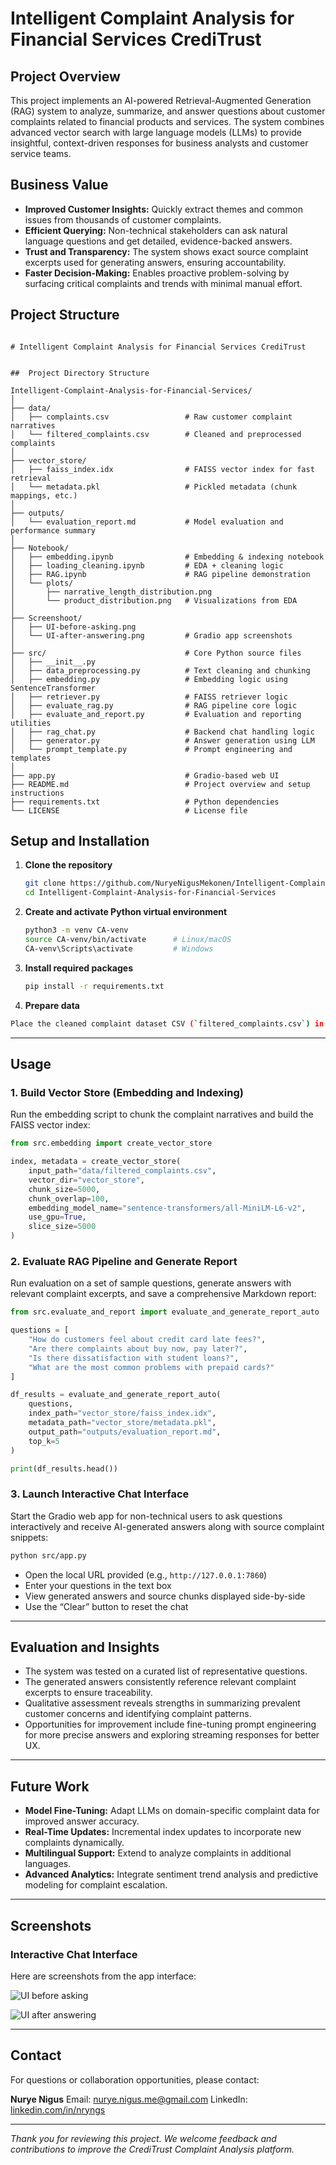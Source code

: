 # Intelligent Complaint Analysis for Financial Services CrediTrust

## Project Overview

This project implements an AI-powered Retrieval-Augmented Generation (RAG) system to analyze, summarize, and answer questions about customer complaints related to financial products and services. The system combines advanced vector search with large language models (LLMs) to provide insightful, context-driven responses for business analysts and customer service teams.



## Business Value

- **Improved Customer Insights:** Quickly extract themes and common issues from thousands of customer complaints.  
- **Efficient Querying:** Non-technical stakeholders can ask natural language questions and get detailed, evidence-backed answers.  
- **Trust and Transparency:** The system shows exact source complaint excerpts used for generating answers, ensuring accountability.  
- **Faster Decision-Making:** Enables proactive problem-solving by surfacing critical complaints and trends with minimal manual effort.



## Project Structure

```

# Intelligent Complaint Analysis for Financial Services CrediTrust


##  Project Directory Structure

Intelligent-Complaint-Analysis-for-Financial-Services/
│
├── data/  
│   ├── complaints.csv                 # Raw customer complaint narratives
│   └── filtered_complaints.csv        # Cleaned and preprocessed complaints
│
├── vector_store/
│   ├── faiss_index.idx                # FAISS vector index for fast retrieval
│   └── metadata.pkl                   # Pickled metadata (chunk mappings, etc.)
│
├── outputs/
│   └── evaluation_report.md           # Model evaluation and performance summary
│
├── Notebook/
│   ├── embedding.ipynb                # Embedding & indexing notebook
│   ├── loading_cleaning.ipynb         # EDA + cleaning logic
│   ├── RAG.ipynb                      # RAG pipeline demonstration
│   └── plots/
│       ├── narrative_length_distribution.png
│       └── product_distribution.png   # Visualizations from EDA
│
├── Screenshoot/
│   ├── UI-before-asking.png
│   └── UI-after-answering.png         # Gradio app screenshots
│
├── src/                               # Core Python source files
│   ├── __init__.py
│   ├── data_preprocessing.py          # Text cleaning and chunking
│   ├── embedding.py                   # Embedding logic using SentenceTransformer
│   ├── retriever.py                   # FAISS retriever logic
│   ├── evaluate_rag.py                # RAG pipeline core logic
│   ├── evaluate_and_report.py         # Evaluation and reporting utilities
│   ├── rag_chat.py                    # Backend chat handling logic
│   ├── generator.py                   # Answer generation using LLM
│   └── prompt_template.py             # Prompt engineering and templates
│
├── app.py                             # Gradio-based web UI
├── README.md                          # Project overview and setup instructions
├── requirements.txt                   # Python dependencies
└── LICENSE                            # License file

```

## Setup and Installation

1. **Clone the repository**

   ```bash
   git clone https://github.com/NuryeNigusMekonen/Intelligent-Complaint-Analysis-for-Financial-Services.git
   cd Intelligent-Complaint-Analysis-for-Financial-Services
   ```

2. **Create and activate Python virtual environment**

   ```bash
   python3 -m venv CA-venv
   source CA-venv/bin/activate      # Linux/macOS
   CA-venv\Scripts\activate         # Windows
   ```

3. **Install required packages**

   ```bash
   pip install -r requirements.txt
   ```

4. **Prepare data**
 
 ```bash
Place the cleaned complaint dataset CSV (`filtered_complaints.csv`) in the `data/` folder.
```
---

## Usage

### 1. Build Vector Store (Embedding and Indexing)

Run the embedding script to chunk the complaint narratives and build the FAISS vector index:

```python
from src.embedding import create_vector_store

index, metadata = create_vector_store(
    input_path="data/filtered_complaints.csv",
    vector_dir="vector_store",
    chunk_size=5000,
    chunk_overlap=100,
    embedding_model_name="sentence-transformers/all-MiniLM-L6-v2",
    use_gpu=True,
    slice_size=5000
)
```

### 2. Evaluate RAG Pipeline and Generate Report

Run evaluation on a set of sample questions, generate answers with relevant complaint excerpts, and save a comprehensive Markdown report:

```python
from src.evaluate_and_report import evaluate_and_generate_report_auto

questions = [
    "How do customers feel about credit card late fees?",
    "Are there complaints about buy now, pay later?",
    "Is there dissatisfaction with student loans?",
    "What are the most common problems with prepaid cards?"
]

df_results = evaluate_and_generate_report_auto(
    questions,
    index_path="vector_store/faiss_index.idx",
    metadata_path="vector_store/metadata.pkl",
    output_path="outputs/evaluation_report.md",
    top_k=5
)

print(df_results.head())
```

### 3. Launch Interactive Chat Interface

Start the Gradio web app for non-technical users to ask questions interactively and receive AI-generated answers along with source complaint snippets:

```bash
python src/app.py
```

* Open the local URL provided (e.g., `http://127.0.0.1:7860`)
* Enter your questions in the text box
* View generated answers and source chunks displayed side-by-side
* Use the “Clear” button to reset the chat

---

## Evaluation and Insights

* The system was tested on a curated list of representative questions.
* The generated answers consistently reference relevant complaint excerpts to ensure traceability.
* Qualitative assessment reveals strengths in summarizing prevalent customer concerns and identifying complaint patterns.
* Opportunities for improvement include fine-tuning prompt engineering for more precise answers and exploring streaming responses for better UX.

---

## Future Work

* **Model Fine-Tuning:** Adapt LLMs on domain-specific complaint data for improved answer accuracy.
* **Real-Time Updates:** Incremental index updates to incorporate new complaints dynamically.
* **Multilingual Support:** Extend to analyze complaints in additional languages.
* **Advanced Analytics:** Integrate sentiment trend analysis and predictive modeling for complaint escalation.

---

## Screenshots

### Interactive Chat Interface

Here are screenshots from the app interface:

![UI before asking](screanshoot/UI-before-asking.png "CrediTrust Chat Interface")

![UI after answering](screanshoot/UI-after-answering.png "CrediTrust Chat Interface")

---

## Contact

For questions or collaboration opportunities, please contact:

**Nurye Nigus**
Email: [nurye.nigus.me@gmail.com](mailto:nurye.nigus.me@gmail.com)
LinkedIn: [linkedin.com/in/nryngs](https://linkedin.com/in/nryngs)

---

*Thank you for reviewing this project. We welcome feedback and contributions to improve the CrediTrust Complaint Analysis platform.*

